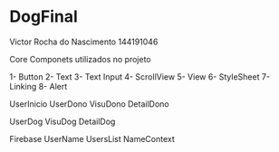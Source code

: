 # DogFinal
Victor Rocha do Nascimento 144191046	



Core Componets utilizados no projeto

1- Button
2- Text
3- Text Input
4- ScrollView
5- View
6- StyleSheet
7- Linking
8- Alert

UserInicio
UserDono
VisuDono
DetailDono

UserDog
VisuDog
DetailDog

Firebase
UserName
UsersList
NameContext
